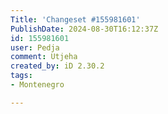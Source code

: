 ```yaml
---
Title: 'Changeset #155981601'
PublishDate: 2024-08-30T16:12:37Z
id: 155981601
user: Pedja
comment: Utjeha
created_by: iD 2.30.2
tags:
- Montenegro

---
```

